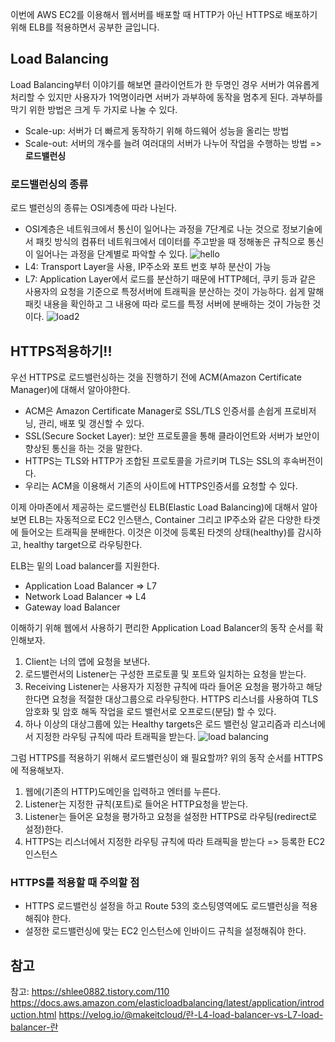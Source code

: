 이번에 AWS EC2를 이용해서 웹서버를 배포할 때 HTTP가 아닌 HTTPS로 배포하기 위해 ELB를 적용하면서 공부한 글입니다.

## Load Balancing
Load Balancing부터 이야기를 해보면 클라이언트가 한 두명인 경우 서버가 여유롭게 처리할 수 있지만 사용자가 1억명이라면 서버가 과부하에 동작을 멈추게 된다. 과부하를 막기 위한 방법은 크게 두 가지로 나눌 수 있다.

- Scale-up: 서버가 더 빠르게 동작하기 위해 하드웨어 성능을 올리는 방법
- Scale-out: 서버의 개수를 늘려 여러대의 서버가 나누어 작업을 수행하는 방법 => **로드밸런싱**

### 로드밸런싱의 종류
로드 밸런싱의 종류는 OSI계층에 따라 나뉜다. 
- OSI계층은 네트워크에서 통신이 일어나는 과정을 7단계로 나눈 것으로 정보기술에서 패킷 방식의 컴퓨터 네트워크에서 데이터를 주고받을 때 정해놓은 규칙으로 통신이 일어나는 과정을 단계별로 파악할 수 있다. 
![hello](https://user-images.githubusercontent.com/67263146/148767561-87578781-277c-4f5e-9e2f-3c22971a9691.png)
- L4: Transport Layer을 사용, IP주소와 포트 번호 부하 분산이 가능
- L7: Application Layer에서 로드를 분산하기 때문에 HTTP헤더, 쿠키 등과 같은 사용자의 요청을 기준으로 특정서버에 트래픽을 분산하는 것이 가능하다. 쉽게 말해 패킷 내용을 확인하고 그 내용에 따라 로드를 특정 서버에 분배하는 것이 가능한 것이다.
![load2](https://user-images.githubusercontent.com/67263146/148768085-edb86867-4575-417e-bd25-7859299bb799.png)

## HTTPS적용하기!!
우선 HTTPS로 로드밸런싱하는 것을 진행하기 전에 ACM(Amazon Certificate Manager)에 대해서 알아야한다. 
- ACM은 Amazon Certificate Manager로 SSL/TLS 인증서를 손쉽게 프로비저닝, 관리, 배포 및 갱신할 수 있다.
- SSL(Secure Socket Layer): 보안 프로토콜을 통해 클라이언트와 서버가 보안이 향상된 통신을 하는 것을 말한다.
- HTTPS는 TLS와 HTTP가 조합된 프로토콜을 가르키며 TLS는 SSL의 후속버전이다.
- 우리는 ACM을 이용해서 기존의 사이트에 HTTPS인증서를 요청할 수 있다.

이제 아마존에서 제공하는 로드밸런싱 ELB(Elastic Load Balancing)에 대해서 알아보면 ELB는 자동적으로 EC2 인스탠스, Container 그리고 IP주소와 같은 다양한 타겟에 들어오는 트래픽을 분배한다. 이것은 이것에 등록된 타겟의 상태(healthy)를 감시하고, healthy target으로 라우팅한다.

ELB는 밑의 Load balancer를 지원한다.
- Application Load Balancer => L7
- Network Load Balancer => L4
- Gateway load Balancer

이해하기 위해 웹에서 사용하기 편리한 Application Load Balancer의 동작 순서를 확인해보자.
1. Client는 너의 앱에 요청을 보낸다.
2. 로드밸런서의 Listener는 구성한 프로토콜 및 포트와 일치하는 요청을 받는다.
3. Receiving Listener는 사용자가 지정한 규칙에 따라 들어온 요청을 평가하고 해당한다면 요청을 적절한 대상그룹으로 라우팅한다. HTTPS 리스너를 사용하여 TLS암호화 및 암호 해독 작업을 로드 밸런서로 오프로드(분담) 할 수 있다. 
4. 하나 이상의 대상그룹에 있는 Healthy targets은 로드 밸런싱 알고리즘과 리스너에서 지정한 라우팅 규칙에 따라 트래픽을 받는다.
![load balancing](https://user-images.githubusercontent.com/67263146/148774056-1ef58982-075c-4654-93d0-1b45ea8f55dd.png)



그럼 HTTPS를 적용하기 위해서 로드밸런싱이 왜 필요할까? 위의 동작 순서를 HTTPS에 적용해보자.
1. 웹에(기존의 HTTP)도메인을 입력하고 엔터를 누른다.
2. Listener는 지정한 규칙(포트)로 들어온 HTTP요청을 받는다.
3. Listener는 들어온 요청을 평가하고 요청을 설정한 HTTPS로 라우팅(redirect로 설정)한다.
4. HTTPS는 리스너에서 지정한 라우팅 규칙에 따라 트래픽을 받는다 => 등록한 EC2 인스턴스 

### HTTPS를 적용할 때 주의할 점 
- HTTPS 로드밸런싱 설정을 하고 Route 53의 호스팅영역에도 로드밸런싱을 적용해줘야 한다.
- 설정한 로드밸런싱에 맞는 EC2 인스턴스에 인바이드 규칙을 설정해줘야 한다.

## 참고

참고: https://shlee0882.tistory.com/110
https://docs.aws.amazon.com/elasticloadbalancing/latest/application/introduction.html
https://velog.io/@makeitcloud/란-L4-load-balancer-vs-L7-load-balancer-란
